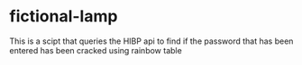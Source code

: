 # fictional-lamp
This is a scipt that queries the HIBP api to find if the password that has been entered has been cracked using rainbow table
